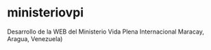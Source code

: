 # ministeriovpi
Desarrollo de la WEB del Ministerio Vida Plena Internacional Maracay, Aragua, Venezuela)
